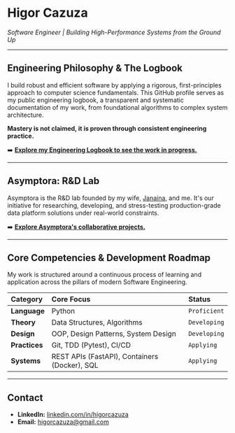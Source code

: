 # Higor Cazuza
*Software Engineer | Building High-Performance Systems from the Ground Up*

---

## Engineering Philosophy & The Logbook

I build robust and efficient software by applying a rigorous, first-principles approach to computer science fundamentals.
This GitHub profile serves as my public engineering logbook, a transparent and systematic documentation of my work, from foundational algorithms to complex system architecture.

**Mastery is not claimed, it is proven through consistent engineering practice.**

➡️ **[Explore my Engineering Logbook to see the work in progress.](./software-engineering-logbook)**

---

## Asymptora: R&D Lab

Asymptora is the R&D lab founded by my wife, [Janaína](https://github.com/janainacazuza), and me. It's our initiative for researching, developing, and stress-testing production-grade data platform solutions under real-world constraints.

➡️ **[Explore Asymptora's collaborative projects.](https://github.com/Asymptora)**

---

## Core Competencies & Development Roadmap

My work is structured around a continuous process of learning and application across the pillars of modern Software Engineering.

| Category | Core Focus | Status |
| :--- | :--- | :--- |
| **Language** | Python | `Proficient` |
| **Theory** | Data Structures, Algorithms | `Developing` |
| **Design** | OOP, Design Patterns, System Design | `Developing` |
| **Practices** | Git, TDD (Pytest), CI/CD | `Applying` |
| **Systems** | REST APIs (FastAPI), Containers (Docker), SQL | `Applying` |

---

## Contact

* **LinkedIn:** [linkedin.com/in/higorcazuza](https://www.linkedin.com/in/higorcazuza/)
* **Email:** [higorcazuza@gmail.com](mailto:higorcazuza@gmail.com)
